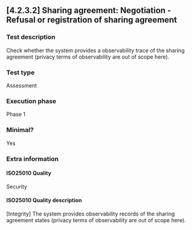 
## [4.2.3.2] Sharing agreement: Negotiation - Refusal or registration of sharing agreement
 
### Test description
Check whether the system provides a observability trace of the sharing agreement (privacy terms of observability are out of scope here).
 
### Test type
Assessment
 
### Execution phase
Phase 1
 
### Minimal?
Yes
 
### Extra information
#### ISO25010 Quality
Security
#### ISO25010 Quality description
[Integrity] The system provides observability records of the sharing agreement states (privacy terms of observability are out of scope here).
    